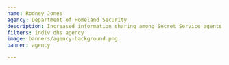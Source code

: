 ```yaml
---
name: Rodney Jones
agency: Department of Homeland Security
description: Increased information sharing among Secret Service agents in the field with the development of an interactive tool that provides real-time location of personnel and team assets. Mr. Jones' work has improved the protective operations of the U.S. Secret Service, resulting in greater mission readiness and enhanced inter-agency capability and partnership.
filters: indiv dhs agency
image: banners/agency-background.png
banner: agency

---
```

